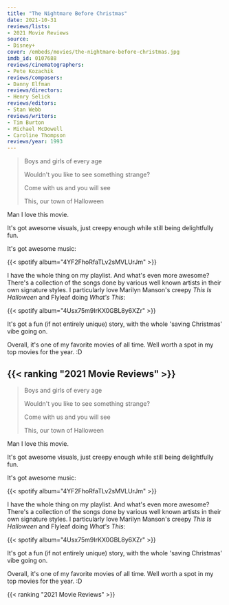 ```yaml
---
title: "The Nightmare Before Christmas"
date: 2021-10-31
reviews/lists:
- 2021 Movie Reviews
source:
- Disney+
cover: /embeds/movies/the-nightmare-before-christmas.jpg
imdb_id: 0107688
reviews/cinematographers:
- Pete Kozachik
reviews/composers:
- Danny Elfman
reviews/directors:
- Henry Selick
reviews/editors:
- Stan Webb
reviews/writers:
- Tim Burton
- Michael McDowell
- Caroline Thompson
reviews/year: 1993
---
```

> Boys and girls of every age
> 
> Wouldn't you like to see something strange?
> 
> Come with us and you will see
> 
> This, our town of Halloween

Man I love this movie. 

<!--more-->

It's got awesome visuals, just creepy enough while still being delightfully fun. 

It's got awesome music:

{{< spotify album="4YF2FhoRfaTLv2sMVLUrJm" >}}

I have the whole thing on my playlist. And what's even more awesome? There's a collection of the songs done by various well known artists in their own signature styles. I particularly love Marilyn Manson's creepy *This Is Halloween* and Flyleaf doing *What's This*:

{{< spotify album="4Usx75m9IrKX0GBL8y6XZr" >}}

It's got a fun (if not entirely unique) story, with the whole 'saving Christmas' vibe going on. 

Overall, it's one of my favorite movies of all time. Well worth a spot in my top movies for the year. :D

{{< ranking "2021 Movie Reviews" >}}
---
> Boys and girls of every age
> 
> Wouldn't you like to see something strange?
> 
> Come with us and you will see
> 
> This, our town of Halloween

Man I love this movie. 

<!--more-->

It's got awesome visuals, just creepy enough while still being delightfully fun. 

It's got awesome music:

{{< spotify album="4YF2FhoRfaTLv2sMVLUrJm" >}}

I have the whole thing on my playlist. And what's even more awesome? There's a collection of the songs done by various well known artists in their own signature styles. I particularly love Marilyn Manson's creepy *This Is Halloween* and Flyleaf doing *What's This*:

{{< spotify album="4Usx75m9IrKX0GBL8y6XZr" >}}

It's got a fun (if not entirely unique) story, with the whole 'saving Christmas' vibe going on. 

Overall, it's one of my favorite movies of all time. Well worth a spot in my top movies for the year. :D

{{< ranking "2021 Movie Reviews" >}}